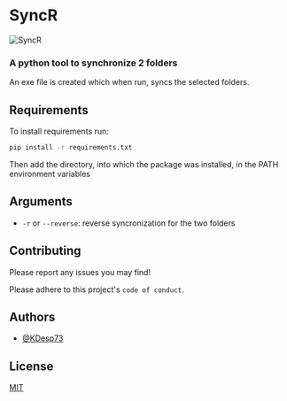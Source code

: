 
# SyncR

![SyncR](https://user-images.githubusercontent.com/63654361/218872414-29d6ddc2-fdac-4157-bccb-b8b4b1fdaaa6.png)

### A python tool to synchronize 2 folders
An exe file is created which when run, syncs the selected folders.

## Requirements

To install requirements run:

```sh
pip install -r requirements.txt
```

 Then add the directory, into which the package was installed, in the PATH environment variables

## Arguments

- `-r` or `--reverse`: reverse syncronization for the two folders



## Contributing

Please report any issues you may find!

Please adhere to this project's `code of conduct`.


## Authors

- [@KDesp73](https://www.github.com/KDesp73)


## License

[MIT](https://choosealicense.com/licenses/mit/)

